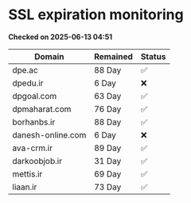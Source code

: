# SSL expiration monitoring

**Checked on 2025-06-13 04:51**

| Domain | Remained | Status       |
|--------|----------|--------------|
| dpe.ac     | 88 Day   | ✅ |
| dpedu.ir     | 6 Day   | ❌ |
| dpgoal.com     | 63 Day   | ✅ |
| dpmaharat.com     | 76 Day   | ✅ |
| borhanbs.ir     | 88 Day   | ✅ |
| danesh-online.com     | 6 Day   | ❌ |
| ava-crm.ir     | 89 Day   | ✅ |
| darkoobjob.ir     | 31 Day   | ✅ |
| mettis.ir     | 69 Day   | ✅ |
| liaan.ir     | 73 Day   | ✅ |
